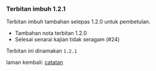 ---
---

### Terbitan imbuh 1.2.1

Terbitan imbuh tambahan selepas 1.2.0 untuk pembetulan.

* Tambahan nota terbitan 1.2.0
* Selesai senarai kajian tidak seragam (#24)

Terbitan ini dinamakan `1.2.1`

laman kembali: [catatan][0]

  [0]: ../index.md
